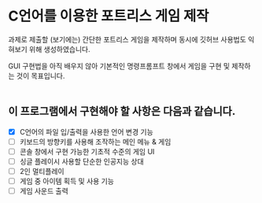 # C언어를 이용한 포트리스 게임 제작
과제로 제출할 (보기에는) 간단한 포트리스 게임을 제작하며 동시에 깃허브 사용법도 익혀보기 위해 생성하였습니다.

GUI 구현법을 아직 배우지 않아 기본적인 명령프롬프트 창에서 게임을 구현 및 제작하는 것이 목표입니다.
<br></br>
## 이 프로그램에서 구현해야 할 사항은 다음과 같습니다.
- [X] C언어의 파일 입/출력을 사용한 언어 변경 기능
- [ ] 키보드의 방향키를 사용해 조작하는 메인 메뉴 & 게임
- [ ] 콘솔 창에서 구현 가능한 기초적 수준의 게임 UI 
- [ ] 싱글 플레이시 사용할 단순한 인공지능 상대
- [ ] 2인 멀티플레이
- [ ] 게임 중 아이템 획득 및 사용 기능
- [ ] 게임 사운드 출력
